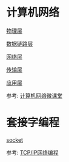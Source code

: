 # 计算机网络

[物理层](./note/物理层.md)

[数据链路层](./note/数据链路层.md)

[网络层](./note/网络层.md)

[传输层](./note/传输层.md)

[应用层](./note/应用层.md)

参考: [计算机网络微课堂](https://www.bilibili.com/video/BV1c4411d7jb)

# 套接字编程

[socket](./note/socket.md)

参考: [TCP/IP网络编程](https://book.douban.com/subject/25911735/)